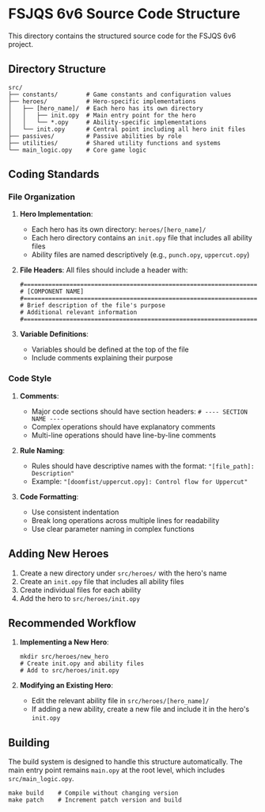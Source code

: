 # FSJQS 6v6 Source Code Structure

This directory contains the structured source code for the FSJQS 6v6 project.

## Directory Structure

```
src/
├── constants/        # Game constants and configuration values
├── heroes/           # Hero-specific implementations
│   ├── [hero_name]/  # Each hero has its own directory
│   │   ├── init.opy  # Main entry point for the hero
│   │   └── *.opy     # Ability-specific implementations
│   └── init.opy      # Central point including all hero init files
├── passives/         # Passive abilities by role
├── utilities/        # Shared utility functions and systems
└── main_logic.opy    # Core game logic
```

## Coding Standards

### File Organization

1. **Hero Implementation**: 
   - Each hero has its own directory: `heroes/[hero_name]/`
   - Each hero directory contains an `init.opy` file that includes all ability files
   - Ability files are named descriptively (e.g., `punch.opy`, `uppercut.opy`)

2. **File Headers**:
   All files should include a header with:
   ```
   #=======================================================================
   # [COMPONENT NAME]
   #=======================================================================
   # Brief description of the file's purpose
   # Additional relevant information
   #=======================================================================
   ```

3. **Variable Definitions**:
   - Variables should be defined at the top of the file
   - Include comments explaining their purpose

### Code Style

1. **Comments**:
   - Major code sections should have section headers: `# ---- SECTION NAME ----`
   - Complex operations should have explanatory comments
   - Multi-line operations should have line-by-line comments

2. **Rule Naming**:
   - Rules should have descriptive names with the format: `"[file_path]: Description"`
   - Example: `"[doomfist/uppercut.opy]: Control flow for Uppercut"`

3. **Code Formatting**:
   - Use consistent indentation
   - Break long operations across multiple lines for readability
   - Use clear parameter naming in complex functions

## Adding New Heroes

1. Create a new directory under `src/heroes/` with the hero's name
2. Create an `init.opy` file that includes all ability files
3. Create individual files for each ability
4. Add the hero to `src/heroes/init.opy`

## Recommended Workflow

1. **Implementing a New Hero**:
   ```
   mkdir src/heroes/new_hero
   # Create init.opy and ability files
   # Add to src/heroes/init.opy
   ```

2. **Modifying an Existing Hero**:
   - Edit the relevant ability file in `src/heroes/[hero_name]/`
   - If adding a new ability, create a new file and include it in the hero's `init.opy`

## Building

The build system is designed to handle this structure automatically. The main entry point remains `main.opy` at the root level, which includes `src/main_logic.opy`.

```
make build    # Compile without changing version
make patch    # Increment patch version and build
